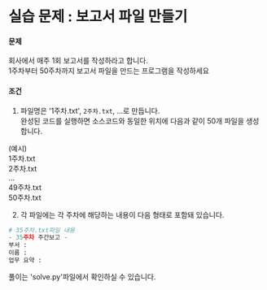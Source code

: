 # 실습 문제 : 보고서 파일 만들기

#### 문제
회사에서 매주 1회 보고서를 작성하라고 합니다. <br>
1주차부터 50주차까지 보고서 파일을 만드는 프로그램을 작성하세요

#### 조건
1. 파일명은 '1주차.txt', `2주차.txt`, ...로 만듭니다. <br>
완성된 코드를 실행하면 소스코드와 동일한 위치에 다음과 같이 50개 파일을 생성합니다.<br>

(예시)<br>
1주차.txt<br>
2주차.txt<br>
...<br>
49주차.txt<br>
50주차.txt<br>

2. 각 파일에는 각 주차에 해당하는 내용이 다음 형태로 포함돼 있습니다.
```python
# 35주차.txt파일 내용
- 35주차 주간보고 -
부서 :
이름 :
업무 요약 : 
```

풀이는 'solve.py'파일에서 확인하실 수 있습니다.
